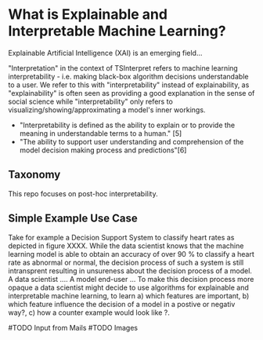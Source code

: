 # What is Explainable and Interpretable Machine Learning? 

Explainable Artificial Intelligence (XAI) is an emerging field... 

"Interpretation" in the context of TSInterpret refers to machine learning interpretability - i.e. making black-box algorithm decisions understandable to a user.
We refer to this with "interpretability" instead of explainability, as "explainability" is often seen as providing a good explanation in the sense of social science while "interpretability" only refers to visualizing/showing/approximating a model's inner workings.


-  "Interpretability is defined as the ability to explain or to provide the meaning in understandable terms to a human." [5]
-  "The ability to support user understanding and comprehension of the model decision making process and predictions"[6]


## Taxonomy 

This repo focuses on post-hoc interpretability.

## Simple Example Use Case 

Take for example a Decision Support System to classify heart rates as depicted in figure XXXX. While the data scientist knows that the machine learning model is able to obtain an accuracy of over 90 % to classify a heart rate as abnormal or normal, the decision process of such a system is still intransprent resulting in unsureness about the decision process of a model. A data scientist .... A model end-user ... 
To make this decision process more opaque a data scientist might decide to use algorithms for explainable and interpretable machine learning, to learn a) which features are important, b) which feature influence the decision of a model in a postive or negativ way?, c) how a counter example would look like ?. 


#TODO Input from Mails 
#TODO Images
